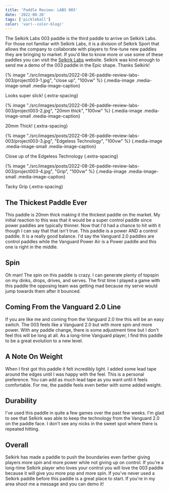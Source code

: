 ```yaml
---
title: 'Paddle Review: LABS 003'
date: '2022-08-26'
tags: ['pickleball']
color: 'var(--color-blog)'
---
```


The Selkirk Labs 003 paddle is the third paddle to arrive on Selkirk Labs. For those not familiar with Selkirk Labs, it is a division of Selkirk Sport that allows the company to collaborate with players to fine-tune new paddles they are bringing to market. If you'd like to know more or use some of these paddles you can visit the [Selkirk Labs](https://www.selkirklabs.com/) website. Selkirk was kind enough to send me a demo of the 003 paddle in the Epic shape. Thanks Selkirk!

{% image "./src/images/posts/2022-08-26-paddle-review-labs-003/project003-1.jpg", "close up", "100vw" %}
{.media-image .media-image-small .media-image-caption}

Looks super slick!
{.extra-spacing}

{% image "./src/images/posts/2022-08-26-paddle-review-labs-003/project003-2.jpg", "20mm thick", "100vw" %}
{.media-image .media-image-small .media-image-caption}

20mm Thick!
{.extra-spacing}

{% image "./src/images/posts/2022-08-26-paddle-review-labs-003/project003-3.jpg", "Edgeless Technology", "100vw" %}
{.media-image .media-image-small .media-image-caption}

Close up of the Edgeless Technology
{.extra-spacing}

{% image "./src/images/posts/2022-08-26-paddle-review-labs-003/project003-4.jpg", "Grip", "100vw" %}
{.media-image .media-image-small .media-image-caption}

Tacky Grip
{.extra-spacing}

## The Thickest Paddle Ever
This paddle is 20mm thick making it the thickest paddle on the market. My initial reaction to this was that it would be a super control paddle since power paddles are typically thinner. Now that I'd had a chance to hit with it though I can say that that isn't true. This paddle is a power AND a control paddle. It is a really good balance. I'd say the Vanguard 2.0 paddles are control paddles while the Vanguard Power Air is a Power paddle and this one is right in the middle. 

## Spin
Oh man! The spin on this paddle is crazy. I can generate plenty of topspin on my dinks, drops, drives, and serves. The first time I played a game with this paddle the opposing team was getting mad because my serve would jump towards them after it bounced. 

## Coming From the Vanguard 2.0 Line
If you are like me and coming from the Vanguard 2.0 line this will be an easy switch. The 003 feels like a Vanguard 2.0 but with more spin and more power. With any paddle change, there is some adjustment time but I don't feel this will be long at all. As a long-time Vanguard player, I find this paddle to be a great evolution to a new level.

## A Note On Weight
When I first got this paddle it felt incredibly light. I added some lead tape around the edges until I was happy with the feel. This is a personal preference. You can add as much lead tape as you want until it feels comfortable. For me, the paddle feels even better with some added weight. 

## Durability
I've used this paddle in quite a few games over the past few weeks. I'm glad to see that Selkirk was able to keep the technology from the Vanguard 2.0 on the paddle face. I don't see any nicks in the sweet spot where there is repeated hitting.

## Overall
Selkirk has made a paddle to push the boundaries even farther giving players more spin and more power while not giving up on control. If you're a long-time Selkirk player who loves your control you will love the 003 paddle because it will give you more pop and more spin. If you've never used a Selkirk paddle before this paddle is a great place to start. If you're in my area shoot me a message and you can demo it! 